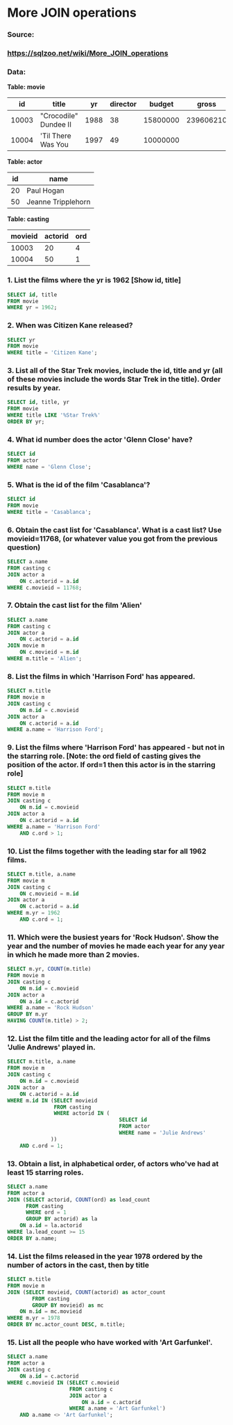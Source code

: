 # More JOIN operations

### Source:
### https://sqlzoo.net/wiki/More_JOIN_operations

### Data:
<b>Table: movie</b>

| id | title | yr | director | budget | gross |
|-|-|-|-|-|-|
|10003|"Crocodile" Dundee II|1988|38|15800000|239606210
|10004|'Til There Was You|1997|49|10000000	

<b>Table: actor</b>

| id | name |
|-|-|
|20| Paul Hogan|
|50| Jeanne Tripplehorn|

<b>Table: casting</b>

| movieid | actorid | ord |
|-|-|-|
|10003|20|4|
|10004|50|1|

### 1. List the films where the yr is 1962 [Show id, title]

```sql
SELECT id, title
FROM movie
WHERE yr = 1962;
```

### 2. When was Citizen Kane released?

```sql
SELECT yr
FROM movie
WHERE title = 'Citizen Kane';
```

### 3. List all of the Star Trek movies, include the id, title and yr (all of these movies include the words Star Trek in the title). Order results by year.

```sql
SELECT id, title, yr
FROM movie
WHERE title LIKE '%Star Trek%'
ORDER BY yr;
```

### 4. What id number does the actor 'Glenn Close' have?

``` sql
SELECT id
FROM actor
WHERE name = 'Glenn Close';
```

### 5. What is the id of the film 'Casablanca'?

```sql
SELECT id
FROM movie
WHERE title = 'Casablanca';
```

### 6. Obtain the cast list for 'Casablanca'. What is a cast list? Use movieid=11768, (or whatever value you got from the previous question)

```sql
SELECT a.name
FROM casting c
JOIN actor a
    ON c.actorid = a.id
WHERE c.movieid = 11768;
```

### 7. Obtain the cast list for the film 'Alien'

```sql
SELECT a.name
FROM casting c
JOIN actor a
    ON c.actorid = a.id
JOIN movie m
    ON c.movieid = m.id
WHERE m.title = 'Alien';
```

### 8. List the films in which 'Harrison Ford' has appeared.

```sql
SELECT m.title
FROM movie m
JOIN casting c
    ON m.id = c.movieid
JOIN actor a
    ON c.actorid = a.id
WHERE a.name = 'Harrison Ford';
```

### 9. List the films where 'Harrison Ford' has appeared - but not in the starring role. [Note: the ord field of casting gives the position of the actor. If ord=1 then this actor is in the starring role]

```sql
SELECT m.title
FROM movie m
JOIN casting c
    ON m.id = c.movieid
JOIN actor a
    ON c.actorid = a.id
WHERE a.name = 'Harrison Ford'
    AND c.ord > 1;
```

### 10. List the films together with the leading star for all 1962 films.

```sql
SELECT m.title, a.name
FROM movie m
JOIN casting c
    ON c.movieid = m.id
JOIN actor a
    ON c.actorid = a.id
WHERE m.yr = 1962
    AND c.ord = 1;
```

### 11. Which were the busiest years for 'Rock Hudson'. Show the year and the number of movies he made each year for any year in which he made more than 2 movies.

```sql
SELECT m.yr, COUNT(m.title)
FROM movie m
JOIN casting c
    ON m.id = c.movieid
JOIN actor a
    ON a.id = c.actorid
WHERE a.name = 'Rock Hudson'
GROUP BY m.yr
HAVING COUNT(m.title) > 2;
```

### 12. List the film title and the leading actor for all of the films 'Julie Andrews' played in.

```sql
SELECT m.title, a.name
FROM movie m
JOIN casting c
    ON m.id = c.movieid
JOIN actor a
    ON c.actorid = a.id
WHERE m.id IN (SELECT movieid
               FROM casting
               WHERE actorid IN (
                                    SELECT id
                                    FROM actor
                                    WHERE name = 'Julie Andrews'
              ))
    AND c.ord = 1;

```

### 13. Obtain a list, in alphabetical order, of actors who've had at least 15 starring roles.

```sql
SELECT a.name
FROM actor a
JOIN (SELECT actorid, COUNT(ord) as lead_count
      FROM casting
      WHERE ord = 1
      GROUP BY actorid) as la
    ON a.id = la.actorid
WHERE la.lead_count >= 15
ORDER BY a.name;
```

### 14. List the films released in the year 1978 ordered by the number of actors in the cast, then by title

```sql
SELECT m.title
FROM movie m
JOIN (SELECT movieid, COUNT(actorid) as actor_count
        FROM casting
        GROUP BY movieid) as mc
    ON m.id = mc.movieid
WHERE m.yr = 1978
ORDER BY mc.actor_count DESC, m.title;
```

### 15. List all the people who have worked with 'Art Garfunkel'.

```sql
SELECT a.name
FROM actor a
JOIN casting c
    ON a.id = c.actorid
WHERE c.movieid IN (SELECT c.movieid
                    FROM casting c
                    JOIN actor a
                        ON a.id = c.actorid
                    WHERE a.name = 'Art Garfunkel')
    AND a.name <> 'Art Garfunkel';
```